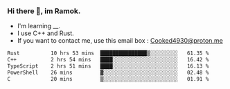 ### Hi there 👋, im Ramok.

- I'm learning __.
- I use C++ and Rust.
- If you want to contact me, use this email box : Cooked4930@proton.me

<!--START_SECTION:waka-->

```txt
Rust          10 hrs 53 mins  ███████████████▒░░░░░░░░░   61.35 %
C++           2 hrs 54 mins   ████░░░░░░░░░░░░░░░░░░░░░   16.42 %
TypeScript    2 hrs 51 mins   ████░░░░░░░░░░░░░░░░░░░░░   16.13 %
PowerShell    26 mins         ▓░░░░░░░░░░░░░░░░░░░░░░░░   02.48 %
C             20 mins         ▒░░░░░░░░░░░░░░░░░░░░░░░░   01.91 %
```

<!--END_SECTION:waka-->
